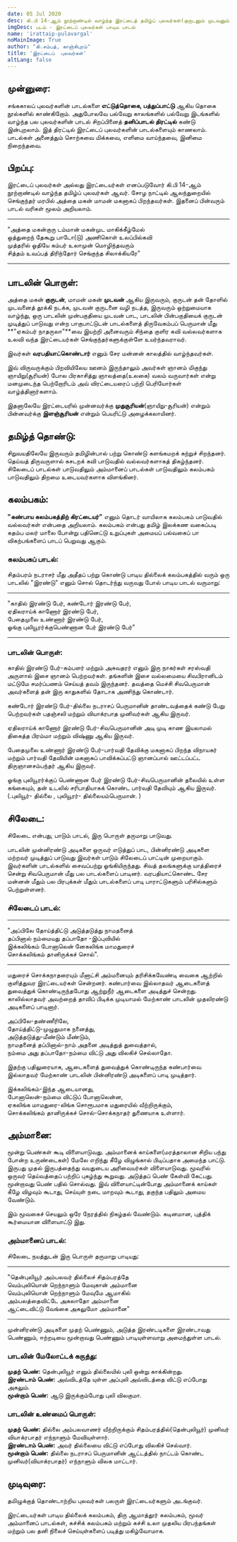 ```yaml
---
date: 05 Jul 2020
desc: கி.பி 14-ஆம் நூற்றாண்டில் வாழ்ந்த இரட்டைத் தமிழ்ப் புலவர்கள்(குருடனும் முடவனும்)
imgDesc: படம் - இரட்டைப் புலவர்கள் பாடிய பாடல்
name: 'irattaip-pulavargal'
noMainImage: True
author: "கி.சம்பத், காஞ்சிபுரம்"
title: 'இரட்டைப்  புலவர்கள்'
altLang: false
---
```


## முன்னுரை: 

சங்ககாலப் புலவர்களின் பாடல்களை **எட்டுத்தொகை, பத்துப்பாட்டு** ஆகிய தொகை நூல்களில் காண்கிறோம். 
அதுபோலவே பல்வேறு காலங்களில் பல்வேறு இடங்களில் வாழ்ந்த பல புலவர்களின் பாடல் சிறப்பினைத் 
**தனிப்பாடல் திரட்டில்** கண்டு இன்புறலாம். இத் திரட்டில் இரட்டைப் புலவர்களின் பாடல்களையும் காணலாம். 
பாடல்கள் அனைத்தும் சொற்சுவை மிக்கவை, எளிமை வாய்ந்தவை, இனிமை நிறைந்தவை.

## பிறப்பு:

இரட்டைப் புலவர்கள் அல்லது இரட்டையர்கள் எனப்படுவோர் கி.பி 14-ஆம் நூற்றாண்டில் வாழ்ந்த தமிழ்ப் புலவர்கள் ஆவர்.
சோழ நாட்டில் ஆலந்துறையில் செங்குந்தர் மரபில் அத்தை மகன் மாமன் மகனாகப் பிறந்தவர்கள். 
இதனைப் பின்வரும் பாடல் வரிகள் மூலம் அறியலாம்.

----

"அத்தை மகன்குரு டம்மான் மகன்முட மாகிக்கீழ்மேல்  
ஒத்துறைந் தேகூறு பாடோ(டு) அணிகொள் உலப்பில்கவி   
முத்தரில் ஓதியே கம்பர் உலாமுன்  மொழிந்தவரும்   
சித்தம் உவப்பத் திரிந்தோர் செங்குந்த சிலாக்கியரே"  

----

## பாடலின் பொருள்:

அத்தை மகன் **குருடன்**, மாமன் மகன் **முடவன்** ஆகிய இருவரும், குருடன் தன் தோளில் முடவனைத் தூக்கி நடக்க, 
முடவன் குருடனை வழி நடத்த, இருவரும் ஒற்றுமையாக வாழ்ந்து, ஒரு பாடலின் முன்பகுதியை முடவன் பாட, 
பாடலின் பின்பகுதியைக் குருடன் முடித்துப்  பாடுவது என்ற பாகுபாட்டுடன் பாடல்களைத் திருவேகம்பப் பெருமான் 
மீது **"ஏகம்பர் நாதருலா"**வை இயற்றி அனைவரும் சிந்தை குளிர கவி வல்லவர்களாக உலவி வந்த இரட்டையர்கள் 
செங்குந்தர்களுக்குள்ளே உயர்ந்தவராவர்.  

இவர்கள் **வரபதியாட்கொண்டார்** எனும் சேர மன்னன் காலத்தில் வாழ்ந்தவர்கள்.

இவ் விருவருக்கும் பிறவியிலேய ஊனம் இருந்தாலும் அவர்கள் ஞானம் மிகுந்து ஞாயிறு(சூரியன்) போல பிரகாசித்து ஞாலத்தை(உலகை) வலம் வருவார்கள் என்று மனமுடைந்த பெற்றோரிடம் அவ் விரட்டையரைப் பற்றி  பெரியோர்கள் வாழ்த்தினார்களாம்.

இதனாலேயே இரட்டையரில் முன்னவர்க்கு **முதுசூரியன்**(ஞாயிறு-சூரியன்) என்றும் பின்னவர்க்கு **இளஞ்சூரியன்** என்றும் 
பெயரிட்டு அழைக்கலாயினர்.

## தமிழ்த் தொண்டு:

சிறுவயதிலேயே இருவரும் தமிழின்பால் பற்று கொண்டு களங்கமறக் கற்றுச் சிறந்தனர். தெய்வத் திருவருளால் கசடறக் கவி 
பாடுவதில் வல்லவர்களாகத் திகழ்ந்தனர். சிலேடைப் பாடல்கள் பாடுவதிலும் அம்மானைப் பாடல்கள் பாடுவதிலும் கலம்பகம் 
பாடுவதிலும் திறமை உடையவர்களாக விளங்கினர்.

## கலம்பகம்: 

**"கண்பாய  கலம்பகத்திற் கிரட்டையர்"** எனும் தொடர் வாயிலாக கலம்பகம் பாடுவதில் வல்லவர்கள் என்பதை அறியலாம்.
கலம்பகம் என்பது தமிழ் இலக்கண வகைப்படி கதம்ப மலர் மாலை போன்று பதினெட்டு உறுப்புகள் அமையப் பல்வகைப் பா 
விகற்பங்களைப் பாடப் பெறுவது ஆகும். 


### கலம்பகப் பாடல்:

சிதம்பரம் நடராசர் மீது அதீதப் பற்று கொண்டு பாடிய தில்லைக் கலம்பகத்தில் வரும் ஒரு பாடலில் "இரண்டு" எனும் சொல் 
தொடர்ந்து வருவது போல் பாடிய பாடல் வருமாறு:

----

"காதில் இரண்டு பேர், கண்டோர் இரண்டு பேர்,   
ஏதிலராய்க் காணோர் இரண்டு பேர்,   
பேதைமுலை உண்ணார் இரண்டு பேர்,  
ஓங்கு புலியூரர்க்குபெண்ணான பேர் இரண்டு பேர்"  

----

### பாடலின் பொருள்:

காதில் இரண்டு பேர்-கம்பளர் மற்றும் அசுவதரர் எனும் இரு நாகர்கள் சரஸ்வதி அருளால் இசை ஞானம் பெற்றவர்கள். 
தங்களின் இசை வல்லமையை சிவபிரானிடம் மட்டுமே சமர்ப்பணம் செய்யத் தவம் இருந்தனர். தவத்தை மெச்சி சிவபெருமான் 
அவர்களைத் தன் இரு காதுகளில் தோடாக அணிந்து கொண்டார்.  

கண்டோர் இரண்டு பேர்-தில்லை நடராசப் பெருமானின் தாண்டவத்தைக் கண்டு பேறு பெற்றவர்கள் பதஞ்சலி மற்றும் 
வியாக்ரபாத முனிவர்கள் ஆகிய இருவர்.

ஏதிலராய்க் காணோர் இரண்டு பேர்-சிவபெருமானின் அடி முடி காண இயலாமல் திகைத்த பிரம்மா மற்றும் விஷ்ணு ஆகிய  இருவர்.

பேதைமுலை உண்ணார் இரண்டு பேர்-பார்வதி தேவிக்கு மகனாகப் பிறந்த விநாயகர் மற்றும் பார்வதி தேவியின் மகனாகப் 
பாவிக்கப்பட்டு ஞானப்பால் ஊட்டப்பட்ட திருஞானசம்பந்தர் ஆகிய இருவர்.  

ஓங்கு புலியூரர்க்குப் பெண்ணான பேர் இரண்டு பேர்-சிவபெருமானின் தலையில் உள்ள கங்கையும், தன் உடலில் சரிபாதியாகக் 
கொண்ட பார்வதி தேவியும் ஆகிய இருவர்.(.புலியூர்- தில்லை , புலியூரர்- தில்லையம்பெருமான். )

## சிலேடை:

சிலேடை என்பது, பாடும் பாடல், இரு பொருள் தருமாறு பாடுவது.

பாடலின் முன்னிரண்டு அடிகளை ஒருவர் எடுத்துப் பாட, பின்னிரண்டு அடிகளை மற்றவர் முடித்துப் பாடுவது இவர்கள் பாடும் சிலேடைப் பாட்டின் 
முறையாகும். இவர்களின் பாடல்களில் சைவப்பற்று ஓங்கியிருந்தது. சிவத் தலங்களுக்கு யாத்திரைச் சென்று சிவபெருமான் 
மீது பல பாடல்களைப் பாடினர். வரபதியாட்கொண்ட சேர மன்னன் மீதும் பல பிரபுக்கள் மீதும் பாடல்களைப் பாடி 
பாராட்டுகளும் பரிசில்களும் பெற்றுள்ளனர்.

### சிலேடைப் பாடல்:
----

"அப்பிலே தோய்த்திட்டு அடுத்தடுத்து நாமதனைத்  
தப்பினால் நம்மையது தப்பாதோ -இப்புவியில்   
இக்கலிங்கம் போனாலென் னேகலிங்க மாமதுரைச்  
சொக்கலிங்கம் தானிருக்கச் சொல்".  

----

மதுரைச் சொக்கநாதரையும் மீனாட்சி அம்மனையும் தரிசிக்கவேண்டி வைகை ஆற்றில் குளித்துவர இரட்டையர்கள் சென்றனர். 
கண்பார்வை இல்லாதவர் ஆடைகளைத் துவைத்துக் கொண்டிருந்தபோது ஆற்றுநீர் ஆடைகளை அடித்துச் சென்றது. 
காலில்லாதவர் அவற்றைத் தாவிப் பிடிக்க முடியாமல் மேற்காண் பாடலின் முதலிரண்டு அடிகளைப் பாடினார்.

அப்பிலே-தண்ணீரிலே,  
தோய்த்திட்டு-முழுதுமாக நனைத்து,  
அடுத்தடுத்து-மீண்டும் மீண்டும்,  
நாமதனைத் தப்பினால்-நாம் அதனை அடித்துத் துவைத்தால்,  
நம்மை அது தப்பாதோ-நம்மை விட்டு அது விலகிச் செல்லாதோ.  

இதற்கு பதிலுரையாக, ஆடைகளைத் துவைத்துக் கொண்டிருந்த கண்பார்வை இல்லாதவர் மேற்காண் பாடலின் பின்னிரண்டு 
அடிகளைப் பாடி முடித்தார்.  

இக்கலிங்கம்-இந்த ஆடையானது,  
போனாலென்-நம்மை விட்டுப் போனாலென்ன,  
ஏகலிங்க மாமதுரை-லிங்க சொரூபமாக மதுரையில் வீற்றிருக்கும்,  
சொக்கலிங்கம் தானிருக்கச் சொல்-சொக்கநாதர் துணையாக உள்ளார்.  

## அம்மானை:

மூன்று பெண்கள் கூடி விளையாடுவது. அம்மானைக் காய்களை(மரத்தாலான சிறிய பந்து போன்ற உருண்டைகள்) மேலே 
எறிந்து கீழே விழுங்கால் பிடிப்பதாக அமைந்த பாட்டு. இருபது முதல் இருபத்தைந்து வயதுடைய அரிவையர்கள் விளையாடுவது.
மூவரில் ஒருவர் தெய்வத்தைப் பற்றிப் புகழ்ந்து கூறுவது. அடுத்தப் பெண் கேள்வி கேட்பது. மூன்றாவது பெண் பதில் சொல்வது.
இவ் விளையாட்டின்போது அம்மானைக் காய்கள் கீழே விழவும் கூடாது, செய்யுள் நடை மாறவும் கூடாது, தகுந்த பதிலும் 
அமைய வேண்டும்.  

இம் மூவகைச் செயலும் ஒரே நேரத்தில் நிகழ்தல் வேண்டும். கடினமான, புத்திக் கூர்மையான விளையாட்டு இது.

### அம்மானைப் பாடல்: 

சிலேடை நயத்துடன் இரு பொருள் தருமாறு பாடியது:

----
"தென்புலியூர் அம்பலவர் தில்லைச் சிதம்பரத்தே  
வெம்புலியொன் றெந்நாளும்  மேவுகான் அம்மானை  
வெம்புலியொன் றெந்நாளும்  மேவுமே ஆமாகில்    
அம்பலத்தைவிட்டே அகலாதோ அம்மானை  
ஆட்டைவிட்டு வேங்கை அகலுமோ அம்மானை"  

----

முன்னிரண்டு  அடிகளை முதற் பெண்ணும், அடுத்த இரண்டடிகளை இரண்டாவது பெண்ணும், ஈற்றடியை மூன்றாவது பெண்ணும் 
பாடியுள்ளவாறு அமைந்துள்ள பாடல்.  

### பாடலின் மேலோட்டக் கருத்து:  

**முதற் பெண்:** தென்புலியூர் எனும் தில்லையில் புலி ஒன்று காக்கின்றது.  
**இரண்டாம் பெண்:** அவ்விடத்தே யுள்ள அப்புலி அவ்விடத்தை விட்டு எப்போது அகலும்.  
**மூன்றாம் பெண்:** ஆடு இருக்கும்போது புலி விலகுமா.  

### பாடலின் உண்மைப் பொருள்:

**முதற் பெண்:** தில்லை அம்பலவாணர் வீற்றிருக்கும் சிதம்பரத்தில்(தென்புலியூர்) முனிவர் வியாக்ரபாதர் எந்நாளும் மேவியுள்ளார்.  
**இரண்டாம் பெண்:** அவர் தில்லையை விட்டு எப்போது விலகிச் செல்வார்.  
**மூன்றாம் பெண்:** தில்லை நடராசப் பெருமானின் ஆட்டத்தில் நாட்டம் கொண்ட முனிவர்(வியாக்ரபாதர்) எந்நாளும் விலக மாட்டார். 

## முடிவுரை:

தமிழுக்குத் தொண்டாற்றிய புலவர்கள் பலருள் இரட்டையர்களும் அடங்குவர்.  

இரட்டையர்கள் பாடிய தில்லைக் கலம்பகம், திரு ஆமாத்தூர் கலம்பகம், மூவர் அம்மானைப் பாடல்கள், 
கச்சிக் கலம்பகம் மற்றும் கச்சி உலா முதலிய பிரபந்தங்கள் மற்றும் பல தனி நிலைச் செய்யுள்களைப் படித்து மகிழ்வோமாக.

<style>

</style>
